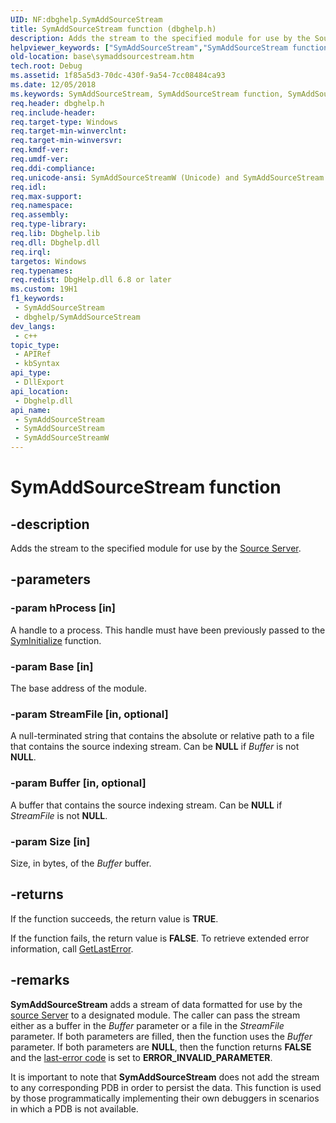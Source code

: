 ```yaml
---
UID: NF:dbghelp.SymAddSourceStream
title: SymAddSourceStream function (dbghelp.h)
description: Adds the stream to the specified module for use by the Source Server.
helpviewer_keywords: ["SymAddSourceStream","SymAddSourceStream function","SymAddSourceStreamW","base.symaddsourcestream","dbghelp/SymAddSourceStream","dbghelp/SymAddSourceStreamW"]
old-location: base\symaddsourcestream.htm
tech.root: Debug
ms.assetid: 1f85a5d3-70dc-430f-9a54-7cc08484ca93
ms.date: 12/05/2018
ms.keywords: SymAddSourceStream, SymAddSourceStream function, SymAddSourceStreamW, base.symaddsourcestream, dbghelp/SymAddSourceStream, dbghelp/SymAddSourceStreamW
req.header: dbghelp.h
req.include-header: 
req.target-type: Windows
req.target-min-winverclnt: 
req.target-min-winversvr: 
req.kmdf-ver: 
req.umdf-ver: 
req.ddi-compliance: 
req.unicode-ansi: SymAddSourceStreamW (Unicode) and SymAddSourceStream (ANSI)
req.idl: 
req.max-support: 
req.namespace: 
req.assembly: 
req.type-library: 
req.lib: Dbghelp.lib
req.dll: Dbghelp.dll
req.irql: 
targetos: Windows
req.typenames: 
req.redist: DbgHelp.dll 6.8 or later
ms.custom: 19H1
f1_keywords:
 - SymAddSourceStream
 - dbghelp/SymAddSourceStream
dev_langs:
 - c++
topic_type:
 - APIRef
 - kbSyntax
api_type:
 - DllExport
api_location:
 - Dbghelp.dll
api_name:
 - SymAddSourceStream
 - SymAddSourceStream
 - SymAddSourceStreamW
---
```


# SymAddSourceStream function


## -description

Adds the stream to the specified module for use by the <a href="https://docs.microsoft.com/windows/desktop/Debug/source-server-and-source-indexing">Source Server</a>.

## -parameters

### -param hProcess [in]

A handle to a process. This handle must have been previously passed to the 
<a href="https://docs.microsoft.com/windows/desktop/api/dbghelp/nf-dbghelp-syminitialize">SymInitialize</a> function.

### -param Base [in]

The base address of the module.

### -param StreamFile [in, optional]

A null-terminated string that contains the absolute or relative path to a file that contains the source indexing stream. Can be <b>NULL</b> if <i>Buffer</i> is not <b>NULL</b>.

### -param Buffer [in, optional]

A buffer that contains the source indexing stream. Can be <b>NULL</b> if <i>StreamFile</i> is not <b>NULL</b>.

### -param Size [in]

Size, in bytes, of the <i>Buffer</i> buffer.

## -returns

If the function succeeds, the return value is <b>TRUE</b>.

If the function fails, the return value is <b>FALSE</b>. To retrieve extended error information, call 
<a href="https://docs.microsoft.com/windows/desktop/api/errhandlingapi/nf-errhandlingapi-getlasterror">GetLastError</a>.

## -remarks

<b>SymAddSourceStream</b> adds a stream of data formatted for use by the <a href="https://docs.microsoft.com/windows/desktop/Debug/source-server-and-source-indexing">source Server</a> to a designated module.  The caller can pass the stream either as a buffer in the <i>Buffer</i> parameter or a file in the <i>StreamFile</i> parameter.  If both parameters are filled, then the function uses the   <i>Buffer</i> parameter.  If both parameters are <b>NULL</b>, then the function returns <b>FALSE</b> and the <a href="https://docs.microsoft.com/windows/desktop/Debug/last-error-code">last-error code</a> is set to <b>ERROR_INVALID_PARAMETER</b>.

It is important to note that <b>SymAddSourceStream</b> does not add the stream to any corresponding PDB in order to persist the data.  This function is used by those programmatically implementing their own debuggers in scenarios in which a PDB is not available.

